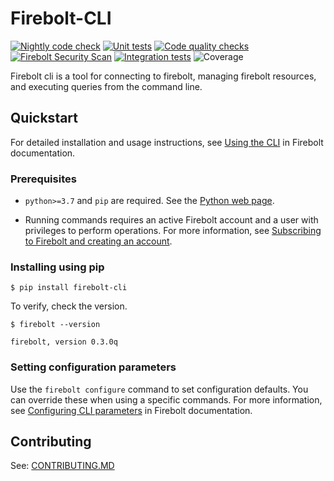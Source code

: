 # Firebolt-CLI

[![Nightly code check](https://github.com/firebolt-db/firebolt-cli/actions/workflows/nightly.yml/badge.svg)](https://github.com/firebolt-db/firebolt-cli/actions/workflows/nightly.yml)
[![Unit tests](https://github.com/firebolt-db/firebolt-cli/actions/workflows/unit-tests.yml/badge.svg)](https://github.com/firebolt-db/firebolt-cli/actions/workflows/unit-tests.yml)
[![Code quality checks](https://github.com/firebolt-db/firebolt-cli/actions/workflows/code-check.yml/badge.svg)](https://github.com/firebolt-db/firebolt-cli/actions/workflows/code-check.yml)
[![Firebolt Security Scan](https://github.com/firebolt-db/firebolt-cli/actions/workflows/security-scan.yml/badge.svg)](https://github.com/firebolt-db/firebolt-cli/actions/workflows/security-scan.yml)
[![Integration tests](https://github.com/firebolt-db/firebolt-cli/actions/workflows/integration-tests.yml/badge.svg)](https://github.com/firebolt-db/firebolt-cli/actions/workflows/integration-tests.yml)
![Coverage](https://img.shields.io/endpoint?url=https://gist.githubusercontent.com/ptiurin/bddce7ae8fba7b63a4d5d0921e8e34af/raw/firebolt-cli-coverage.json)

Firebolt cli is a tool for connecting to firebolt, managing firebolt resources, and executing queries from the command line.

## Quickstart

For detailed installation and usage instructions, see [Using the CLI](https://docs.firebolt.io/firebolt-doc-staging/using-the-cli.html) in Firebolt documentation.

### Prerequisites

* `python>=3.7` and `pip` are required. See the [Python web page](https://www.python.org/downloads/).

* Running commands requires an active Firebolt account and a user with privileges to perform operations. For more information, see [Subscribing to Firebolt and creating an account](https://docs.firebolt.io/firebolt-doc-staging/managing-your-account/creating-an-account.html).

### Installing using pip

```shell
$ pip install firebolt-cli
```

To verify, check the version.

```shell
$ firebolt --version
```

```shell
firebolt, version 0.3.0q
```

### Setting configuration parameters

Use the `firebolt configure` command to set configuration defaults. You can override these when using a specific commands. For more information, see [Configuring CLI parameters](https://docs.firebolt.io/firebolt-doc-staging/using-the-cli.html#configuring-cli-parameters) in Firebolt documentation.

## Contributing

See: [CONTRIBUTING.MD](https://github.com/firebolt-db/firebolt-cli/tree/main/CONTRIBUTING.MD)
